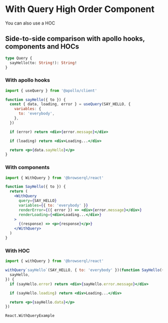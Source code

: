 # With Query High Order Component

You can also use a HOC

## Side-to-side comparison with apollo hooks, components and HOCs

```graphql
type Query {
  sayHello(to: String!): String!
}
```

### With apollo hooks

```jsx
import { useQuery } from '@apollo/client'

function sayHello({ to }) {
  const { data, loading, error } = useQuery(SAY_HELLO, {
    variables: {
      to: 'everybody',
    },
  })

  if (error) return <div>{error.message}</div>

  if (loading) return <div>Loading...</div>

  return <p>{data.sayHello}</p>
}
```

### With components

```jsx
import { WithQuery } from '@browserql/react'

function SayHello({ to }) {
  return (
    <WithQuery
      query={SAY_HELLO}
      variables={{ to: 'everybody' }}
      renderError={({ error }) => <div>{error.message}</div>}
      renderLoading={<div>Loading...</div>}
    >
      {(response) => <p>{response}</p>}
    </WithQuery>
  )
}
```

### With HOC

```jsx
import { withQuery } from '@browserql/react'

withQuery`sayHello`(SAY_HELLO, { to: 'everybody' })(function SayHello({
  sayHello,
}) {
  if (sayHello.error) return <div>{sayHello.error.message}</div>

  if (sayHello.loading) return <div>Loading...</div>

  return <p>{sayHello.data}</p>
})
```

```snapshot
React.WithQueryExample
```
